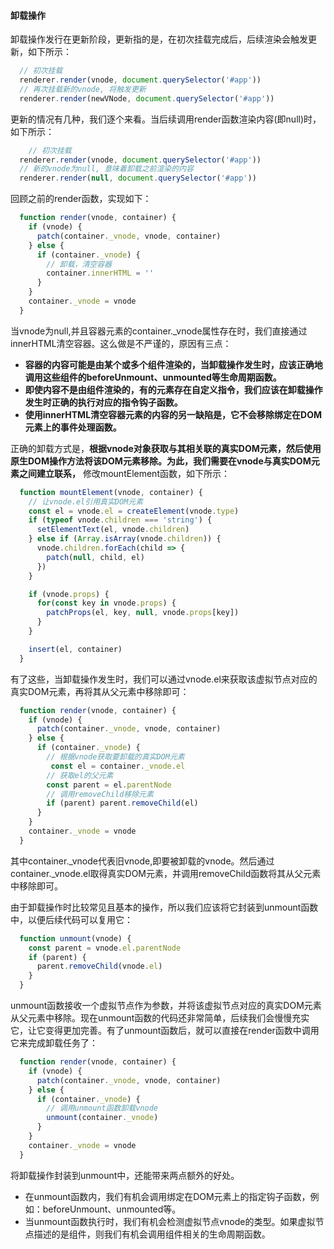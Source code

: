 #### 卸载操作

卸载操作发行在更新阶段，更新指的是，在初次挂载完成后，后续渲染会触发更新，如下所示：

```javascript
  // 初次挂载
  renderer.render(vnode, document.querySelector('#app'))
  // 再次挂载新的vnode, 将触发更新
  renderer.render(newVNode, document.querySelector('#app'))
```

更新的情况有几种，我们逐个来看。当后续调用render函数渲染内容(即null)时，如下所示：

```javascript
    // 初次挂载
  renderer.render(vnode, document.querySelector('#app'))
  // 新的vnode为null, 意味着卸载之前渲染的内容
  renderer.render(null, document.querySelector('#app'))
```

回顾之前的render函数，实现如下：

```javascript
  function render(vnode, container) {
    if (vnode) {
      patch(container._vnode, vnode, container)
    } else {
      if (container._vnode) {
        // 卸载，清空容器
        container.innerHTML = ''
      }
    }
    container._vnode = vnode
  }
```

当vnode为null,并且容器元素的container._vnode属性存在时，我们直接通过innerHTML清空容器。这么做是不严谨的，原因有三点：

- __容器的内容可能是由某个或多个组件渲染的，当卸载操作发生时，应该正确地调用这些组件的beforeUnmount、unmounted等生命周期函数。__
- __即使内容不是由组件渲染的，有的元素存在自定义指令，我们应该在卸载操作发生时正确的执行对应的指令钩子函数。__
- __使用innerHTML清空容器元素的内容的另一缺陷是，它不会移除绑定在DOM元素上的事件处理函数。__
  
正确的卸载方式是，__根据vnode对象获取与其相关联的真实DOM元素，然后使用原生DOM操作方法将该DOM元素移除。为此，我们需要在vnode与真实DOM元素之间建立联系，__ 修改mountElement函数，如下所示：

```javascript
  function mountElement(vnode, container) {
    // 让vnode.el引用真实DOM元素
    const el = vnode.el = createElement(vnode.type)
    if (typeof vnode.children === 'string') {
      setElementText(el, vnode.children)
    } else if (Array.isArray(vnode.children)) {
      vnode.children.forEach(child => {
        patch(null, child, el)
      })
    }

    if (vnode.props) {
      for(const key in vnode.props) {
        patchProps(el, key, null, vnode.props[key])
      }
    }

    insert(el, container)
  }
```

有了这些，当卸载操作发生时，我们可以通过vnode.el来获取该虚拟节点对应的真实DOM元素，再将其从父元素中移除即可：

```javascript
  function render(vnode, container) {
    if (vnode) {
      patch(container._vnode, vnode, container)
    } else {
      if (container._vnode) {
        // 根据vnode获取要卸载的真实DOM元素
         const el = container._vnode.el
        // 获取el的父元素
        const parent = el.parentNode
        // 调用removeChild移除元素
        if (parent) parent.removeChild(el)
      }
    }
    container._vnode = vnode
  }
```

其中container._vnode代表旧vnode,即要被卸载的vnode。然后通过container._vnode.el取得真实DOM元素，并调用removeChild函数将其从父元素中移除即可。

由于卸载操作时比较常见且基本的操作，所以我们应该将它封装到unmount函数中，以便后续代码可以复用它：

```javascript
  function unmount(vnode) {
    const parent = vnode.el.parentNode
    if (parent) {
      parent.removeChild(vnode.el)
    }
  }
```

unmount函数接收一个虚拟节点作为参数，并将该虚拟节点对应的真实DOM元素从父元素中移除。现在unmount函数的代码还非常简单，后续我们会慢慢充实它，让它变得更加完善。有了unmount函数后，就可以直接在render函数中调用它来完成卸载任务了：

```javascript
  function render(vnode, container) {
    if (vnode) {
      patch(container._vnode, vnode, container)
    } else {
      if (container._vnode) {
        // 调用unmount函数卸载vnode
        unmount(container._vnode)
      }
    }
    container._vnode = vnode
  }
```

将卸载操作封装到unmount中，还能带来两点额外的好处。

- 在unmount函数内，我们有机会调用绑定在DOM元素上的指定钩子函数，例如：beforeUnmount、unmounted等。
- 当unmount函数执行时，我们有机会检测虚拟节点vnode的类型。如果虚拟节点描述的是组件，则我们有机会调用组件相关的生命周期函数。
